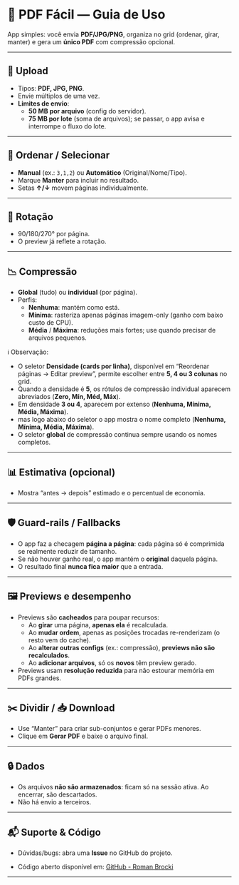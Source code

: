# 📄 PDF Fácil — Guia de Uso

App simples: você envia **PDF/JPG/PNG**, organiza no grid (ordenar, girar, manter) e gera um **único PDF** com compressão opcional.

---

## 📂 Upload
- Tipos: **PDF, JPG, PNG**.
- Envie múltiplos de uma vez.
- **Limites de envio**:
  - **50 MB por arquivo** (config do servidor).
  - **75 MB por lote** (soma de arquivos); se passar, o app avisa e interrompe o fluxo do lote.

---

## 🔀 Ordenar / Selecionar
- **Manual** (ex.: `3,1,2`) ou **Automático** (Original/Nome/Tipo).
- Marque **Manter** para incluir no resultado.
- Setas **↑/↓** movem páginas individualmente.

---

## 🔄 Rotação
- 90/180/270° por página.
- O preview já reflete a rotação.

---

## 📉 Compressão
- **Global** (tudo) ou **individual** (por página).
- Perfis:
  - **Nenhuma**: mantém como está.
  - **Mínima**: rasteriza apenas páginas imagem-only (ganho com baixo custo de CPU).
  - **Média** / **Máxima**: reduções mais fortes; use quando precisar de arquivos pequenos.

ℹ️ Observação:
  - O seletor **Densidade (cards por linha)**, disponível em “Reordenar páginas → Editar preview”, permite escolher entre **5, 4 ou 3 colunas** no grid.  
  - Quando a densidade é **5**, os rótulos de compressão individual aparecem abreviados (**Zero, Mín, Méd, Máx**).  
  - Em densidade **3 ou 4**, aparecem por extenso (**Nenhuma, Mínima, Média, Máxima**). 
  - mas logo abaixo do seletor o app mostra o nome completo (**Nenhuma, Mínima, Média, Máxima**). 
  - O seletor **global** de compressão continua sempre usando os nomes completos.
  

---

## 📊 Estimativa (opcional)
- Mostra “antes → depois” estimado e o percentual de economia.

---

## 🛡️ Guard-rails / Fallbacks
- O app faz a checagem **página a página**: cada página só é comprimida se realmente reduzir de tamanho.
- Se não houver ganho real, o app mantém o **original** daquela página.
- O resultado final **nunca fica maior** que a entrada.

---

## 🖼️ Previews e desempenho
- Previews são **cacheados** para poupar recursos:
  - Ao **girar** uma página, **apenas ela** é recalculada.
  - Ao **mudar ordem**, apenas as posições trocadas re-renderizam (o resto vem do cache).
  - Ao **alterar outras configs** (ex.: compressão), **previews não são recalculados**.
  - Ao **adicionar arquivos**, só os **novos** têm preview gerado.
- Previews usam **resolução reduzida** para não estourar memória em PDFs grandes.

---

## ✂️ Dividir / 📥 Download
- Use “Manter” para criar sub-conjuntos e gerar PDFs menores.
- Clique em **Gerar PDF** e baixe o arquivo final.

---

## 🔒 Dados
- Os arquivos **não são armazenados**: ficam só na sessão ativa. Ao encerrar, são descartados.
- Não há envio a terceiros.

---

## 📬 Suporte & Código
- Dúvidas/bugs: abra uma **Issue** no GitHub do projeto.

- Código aberto disponível em: [GitHub - Roman Brocki](https://github.com/romanbrocki/converte_une_pdf)  

---
